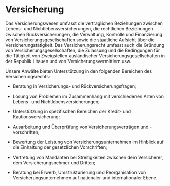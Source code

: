 # Versicherung

Das Versicherungswesen umfasst die vertraglichen Beziehungen zwischen Lebens- und Nichtlebensversicherungen, die rechtlichen Beziehungen zwischen Rückversicherungen, die Verwaltung, Kontrolle und Finanzierung von Versicherungsgesellschaften sowie die staatliche Aufsicht über die Versicherungstätigkeit. Das Versicherungsrecht umfasst auch die Gründung von Versicherungsgesellschaften, die Zulassung und die Bedingungen für die Tätigkeit von Zweigstellen ausländischer Versicherungsgesellschaften in der Republik Litauen und von Versicherungsvermittlern usw.

Unsere Anwälte bieten Unterstützung in den folgenden Bereichen des Versicherungsrechts:

- Beratung in Versicherungs- und Rückversicherungsfragen;

- Lösung von Problemen im Zusammenhang mit verschiedenen Arten von Lebens- und Nichtlebensversicherungen;

- Unterstützung in spezifischen Bereichen der Kredit- und Kautionsversicherung;

- Ausarbeitung und Überprüfung von Versicherungsverträgen und -vorschriften;

- Bewertung der Leistung von Versicherungsunternehmen im Hinblick auf die Einhaltung der gesetzlichen Vorschriften;

- Vertretung von Mandanten bei Streitigkeiten zwischen dem Versicherer, dem Versicherungsnehmer und Dritten;

- Beratung bei Erwerb, Umstrukturierung und Reorganisation von Versicherungsunternehmen auf nationaler und internationaler Ebene.
